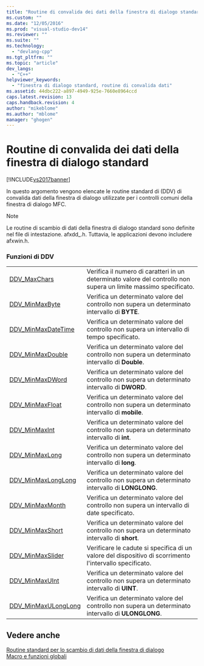 ```yaml
---
title: "Routine di convalida dei dati della finestra di dialogo standard | Microsoft Docs"
ms.custom: ""
ms.date: "12/05/2016"
ms.prod: "visual-studio-dev14"
ms.reviewer: ""
ms.suite: ""
ms.technology: 
  - "devlang-cpp"
ms.tgt_pltfrm: ""
ms.topic: "article"
dev_langs: 
  - "C++"
helpviewer_keywords: 
  - "finestra di dialogo standard, routine di convalida dati"
ms.assetid: 44dbc222-a897-4949-925e-7660e8964ccd
caps.latest.revision: 13
caps.handback.revision: 4
author: "mikeblome"
ms.author: "mblome"
manager: "ghogen"
---
```

# Routine di convalida dei dati della finestra di dialogo standard
[!INCLUDE[vs2017banner](../../assembler/inline/includes/vs2017banner.md)]

In questo argomento vengono elencate le routine standard di \(DDV\) di convalida dati della finestra di dialogo utilizzate per i controlli comuni della finestra di dialogo MFC.  
  
> [!NOTE]
>  Le routine di scambio di dati della finestra di dialogo standard sono definite nel file di intestazione. afxdd\_.h.  Tuttavia, le applicazioni devono includere afxwin.h.  
  
### Funzioni di DDV  
  
|||  
|-|-|  
|[DDV\_MaxChars](../Topic/DDV_MaxChars.md)|Verifica il numero di caratteri in un determinato valore del controllo non supera un limite massimo specificato.|  
|[DDV\_MinMaxByte](../Topic/DDV_MinMaxByte.md)|Verifica un determinato valore del controllo non supera un determinato intervallo di **BYTE**.|  
|[DDV\_MinMaxDateTime](../Topic/DDV_MinMaxDateTime.md)|Verifica un determinato valore del controllo non supera un intervallo di tempo specificato.|  
|[DDV\_MinMaxDouble](../Topic/DDV_MinMaxDouble.md)|Verifica un determinato valore del controllo non supera un determinato intervallo di **Double**.|  
|[DDV\_MinMaxDWord](../Topic/DDV_MinMaxDWord.md)|Verifica un determinato valore del controllo non supera un determinato intervallo di **DWORD**.|  
|[DDV\_MinMaxFloat](../Topic/DDV_MinMaxFloat.md)|Verifica un determinato valore del controllo non supera un determinato intervallo di **mobile**.|  
|[DDV\_MinMaxInt](../Topic/DDV_MinMaxInt.md)|Verifica un determinato valore del controllo non supera un determinato intervallo di **int**.|  
|[DDV\_MinMaxLong](../Topic/DDV_MinMaxLong.md)|Verifica un determinato valore del controllo non supera un determinato intervallo di **long**.|  
|[DDV\_MinMaxLongLong](../Topic/DDV_MinMaxLongLong.md)|Verifica un determinato valore del controllo non supera un determinato intervallo di **LONGLONG**.|  
|[DDV\_MinMaxMonth](../Topic/DDV_MinMaxMonth.md)|Verifica un determinato valore del controllo non supera un intervallo di date specificato.|  
|[DDV\_MinMaxShort](../Topic/DDV_MinMaxShort.md)|Verifica un determinato valore del controllo non supera un determinato intervallo di **short**.|  
|[DDV\_MinMaxSlider](../Topic/DDV_MinMaxSlider.md)|Verificare le cadute si specifica di un valore del dispositivo di scorrimento l'intervallo specificato.|  
|[DDV\_MinMaxUInt](../Topic/DDV_MinMaxUInt.md)|Verifica un determinato valore del controllo non supera un determinato intervallo di **UINT**.|  
|[DDV\_MinMaxULongLong](../Topic/DDV_MinMaxULongLong.md)|Verifica un determinato valore del controllo non supera un determinato intervallo di **ULONGLONG**.|  
  
## Vedere anche  
 [Routine standard per lo scambio di dati della finestra di dialogo](../../mfc/reference/standard-dialog-data-exchange-routines.md)   
 [Macro e funzioni globali](../../mfc/reference/mfc-macros-and-globals.md)